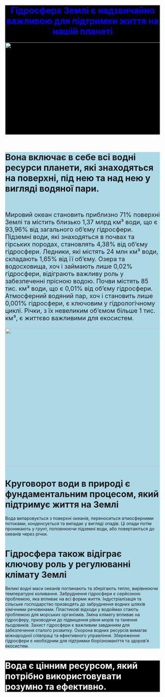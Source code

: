 <html>
    <title>
        <i>GeographyProject</i>
    </title>
    <body>
    <header style="background-color:black">
     <h1 style="color:blue;">Гідросфера Землі є надзвичайно важливою для підтримки життя на нашій планеті</h1>
     <img src="https://encrypted-tbn0.gstatic.com/images?q=tbn:ANd9GcQjz3yiJl-TwVOLwVIkwOYafH_Coj6jj-KWAQ&usqp=CAU" height="300" width="600"/>
    </header>
    <main style="background-color:lightblue">
 <h1>Вона включає в себе всі водні ресурси планети, які знаходяться на поверхні, під нею та над нею у вигляді водяної пари.</h1>
<br/>
        <p style="font-size:20px"> Мировий океан становить приблизно 71% поверхні Землі та містить близько 1,37 млрд км³ води, що є 93,96% від загального об’єму гідросфери. Підземні води, які знаходяться в почвах та гірських породах, становлять 4,38% від об’єму гідросфери. Ледники, які містять 24 млн км³ води, складають 1,65% від її об’єму. Озера та водосховища, хоч і займають лише 0,02% гідросфери, відіграють важливу роль у забезпеченні прісною водою. Почви містять 85 тис. км³ води, що є 0,01% від об’єму гідросфери. Атмосферний водяний пар, хоч і становить лише 0,001% гідросфери, є ключовим у гідрологічному циклі. Річки, з їх невеликим об’ємом більше 1 тис. км³, є життєво важливими для екосистем.</p>
        <img src="https://upload.wikimedia.org/wikipedia/commons/9/94/Water_cycle.png" width="650px" height="450px"/>
        <h1>Круговорот води в природі є фундаментальним процесом, який підтримує життя на Землі</h1>
        <p>Вода випаровується з поверхні океанів, переноситься атмосферними потоками, конденсується та випадає у вигляді опадів. Ці опади потім проникають у грунт, поповнюючи підземні води, або повертаються до океанів через річки. </p>
        <h1>Гідросфера також відіграє ключову роль у регулюванні клімату Землі</h1>
        <p> Великі водні маси океанів поглинають та зберігають тепло, вирівнюючи температурні коливання. Забруднення гідросфери є серйозною проблемою, яка впливає на всі форми життя. Індустріалізація та сільське господарство призводять до забруднення водних шляхів хімічними речовинами. Пластикові відходи у водоймах стають проблемою для морських організмів. Зміна клімату впливає на гідросферу, призводячи до підвищення рівня морів та танення льодовиків. Захист гідросфери є важливим завданням для забезпечення сталого розвитку. Охорона водних ресурсів вимагає міжнародної співпраці та ефективного управління. Збереження гідросфери є необхідним для підтримки біорізноманіття та здоров’я екосистем.</p>
    </main>
    <footer style="background-color:black;color:white;">
        <h1>Вода є цінним ресурсом, який потрібно використовувати розумно та ефективно.</h1>
    </footer>
    </body>
</html>

